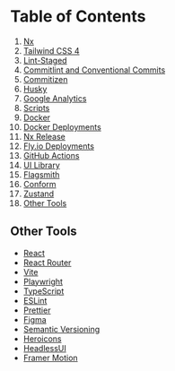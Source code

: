 # Table of Contents

1. [Nx](./built-with/NX.md)
1. [Tailwind CSS 4](./built-with/TAILWINDCSS.md)
1. [Lint-Staged](./built-with/LINT_STAGED.md)
1. [Commitlint and Conventional Commits](./built-with/COMMITLINT.md)
1. [Commitizen](./built-with/COMMITIZEN.md)
1. [Husky](./built-with/HUSKY.md)
1. [Google Analytics](./built-with/GOOGLE_ANALYTICS.md)
1. [Scripts](./built-with/SCRIPTS.md)
1. [Docker](./built-with/DOCKER.md)
1. [Docker Deployments](./built-with/DOCKER_DEPLOYMENTS.md)
1. [Nx Release](./built-with/NX_RELEASE.md)
1. [Fly.io Deployments](./built-with/FLY_IO.md)
1. [GitHub Actions](./built-with/GITHUB_ACTIONS.md)
1. [UI Library](./built-with/UI_LIBRARY.md)
1. [Flagsmith](./built-with/FLAGSMITH.md)
1. [Conform](./built-with/CONFORM.md)
1. [Zustand](./built-with/ZUSTAND.md)
1. [Other Tools](#other-tools)

<div id="other-tools"></div>

## Other Tools

- [React](https://reactjs.org/)
- [React Router](https://reactrouter.com/)
- [Vite](https://vitejs.dev/)
- [Playwright](https://playwright.dev/)
- [TypeScript](https://www.typescriptlang.org/)
- [ESLint](https://eslint.org/)
- [Prettier](https://prettier.io/)
- [Figma](https://www.figma.com/)
- [Semantic Versioning](https://semver.org/)
- [Heroicons](https://heroicons.com/)
- [HeadlessUI](https://headlessui.com/)
- [Framer Motion](https://www.framer.com/)
  <!-- - [Scroll-Driven Animations](https://scroll-driven-animations.style/) -->
  <!-- - [ResizeObserver Polyfill](https://github.com/que-etc/resize-observer-polyfill) -->
  <!-- - [react-markdown](https://github.com/remarkjs/react-markdown) -->
  <!-- - [React Syntax Highlighter](https://react-syntax-highlighter.github.io/react-syntax-highlighter/) -->
  <!-- - [rehype-raw](https://github.com/rehypejs/rehype-raw) -->
  <!-- - [Flagsmith](https://www.flagsmith.com/) -->
  <!-- - [vite-plugin-static-copy](https://github.com/sapphi-red/vite-plugin-static-copy) -->
